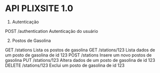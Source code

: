 API PLIXSITE 1.0
================

1) Autenticação

POST    /authentication         Autenticação do usuário

2) Postos de Gasolina

GET     /stations               Lista os postos de gasolina
GET     /stations/123           Lista dados de um posto de gasolina de id 123
POST    /stations               Insere um novo postos de gasolina
PUT     /stations/123           Altera dados de um posto de gasolina de id 123
DELETE  /stations/123           Exclui um posto de gasolina de id 123
  
  


  
